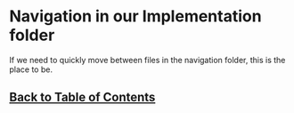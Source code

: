 # Navigation in our Implementation folder

If we need to quickly move between files in the navigation folder, this is the place to be.

## [Back to Table of Contents](../TableOfContents.md)